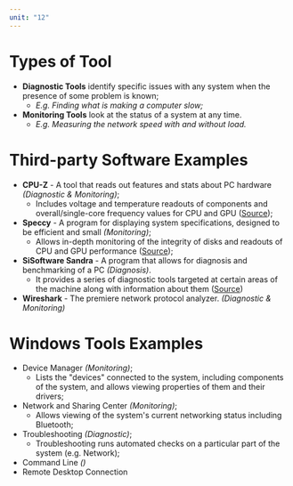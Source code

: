 ```yaml
---
unit: "12"
---
```

# Types of Tool
- **Diagnostic Tools** identify specific issues with any system when the presence of some problem is known;
	- *E.g. Finding what is making a computer slow;*
- **Monitoring Tools** look at the status of a system at any time.
	- *E.g. Measuring the network speed with and without load.*
# Third-party Software Examples
- **CPU-Z** - A tool that reads out features and stats about PC hardware *(Diagnostic & Monitoring)*;
	- Includes voltage and temperature readouts of components and overall/single-core frequency values for CPU and GPU ([Source](https://www.lenovo.com/in/en/glossary/what-is-cpu-z));
- **Speccy** - A program for displaying system specifications, designed to be efficient and small *(Monitoring)*;
	- Allows in-depth monitoring of the integrity of disks and readouts of CPU and GPU performance ([Source](https://download.cnet.com/speccy/3000-2094_4-75181811.html));
- **SiSoftware Sandra** - A program that allows for diagnosis and benchmarking of a PC *(Diagnosis)*.
	- It provides a series of diagnostic tools targeted at certain areas of the machine along with information about them ([Source](https://download.cnet.com/sisoftware-sandra/3000-2086_4-10556571.html))
- **Wireshark** - The premiere network protocol analyzer. *(Diagnostic & Monitoring)*
# Windows Tools Examples
- Device Manager *(Monitoring)*;
	- Lists the "devices" connected to the system, including components of the system, and allows viewing properties of them and their drivers;
- Network and Sharing Center *(Monitoring)*;
	- Allows viewing of the system's current networking status including Bluetooth;
- Troubleshooting *(Diagnostic)*;
	- Troubleshooting runs automated checks on a particular part of the system (e.g. Network);
- Command Line *()*
- Remote Desktop Connection 